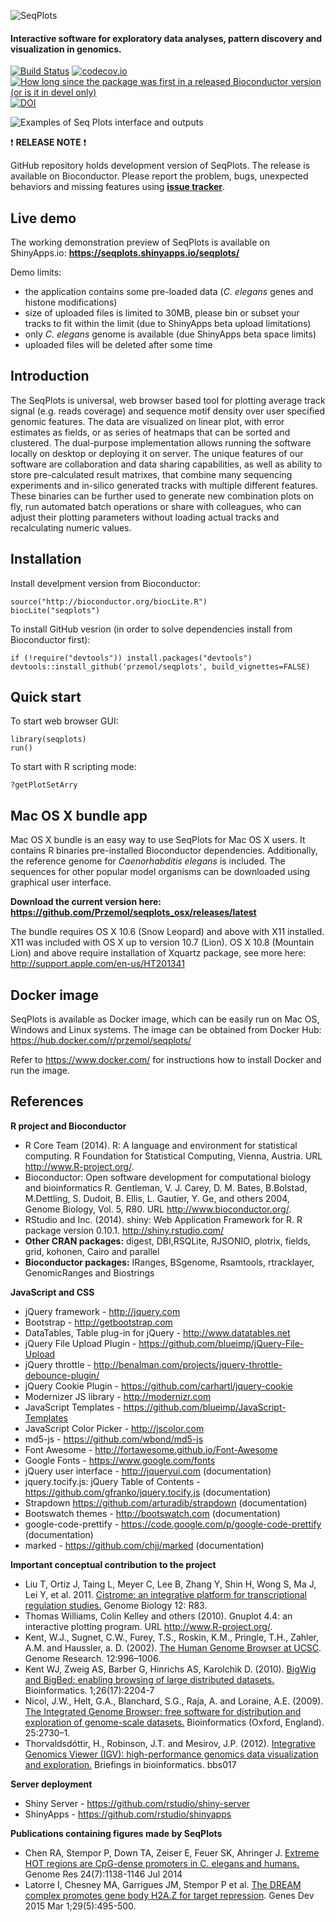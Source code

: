 ![SeqPlots](https://github.com/Przemol/seqplots/wiki/img/ico_full_color.png)
#### Interactive software for exploratory data analyses, pattern discovery and visualization in genomics.

[![Build Status](https://travis-ci.org/Przemol/seqplots.svg?branch=master)](https://travis-ci.org/Przemol/seqplots)
[![codecov.io](http://codecov.io/github/Przemol/seqplots/coverage.svg?branch=master)](http://codecov.io/github/Przemol/seqplots?branch=master)
[![How long since the package was first in a released Bioconductor version (or is it in devel only)](http://bioconductor.org/shields/years-in-bioc/seqplots.svg)](http://bioconductor.org/packages/seqplots)
[![DOI](https://zenodo.org/badge/DOI/10.5281/zenodo.163638.svg)](https://doi.org/10.5281/zenodo.163638)

![Examples of Seq Plots interface and outputs](https://github.com/Przemol/seqplots/wiki/img/SeqPlots_fig1_web.png)

:exclamation: **RELEASE NOTE** :exclamation:

GitHub repository holds development version of SeqPlots. The release is available on Bioconductor.
Please report the problem, bugs, unexpected behaviors and missing features using [**issue tracker**](../issues).

Live demo
---------

The working demonstration preview of SeqPlots is available on ShinyApps.io:
**https://seqplots.shinyapps.io/seqplots/**

Demo limits:

-	the application contains some pre-loaded data (*C. elegans* genes and histone modifications)
-	size of uploaded files is limited to 30MB, please bin or subset your tracks to fit within the limit (due to ShinyApps beta upload limitations)
-	only *C. elegans* genome is available (due ShinyApps beta space limits)
-	uploaded files will be deleted after some time

Introduction
------------

The SeqPlots is universal, web browser based tool for plotting
average track signal (e.g. reads coverage) and sequence motif density over
user specified genomic features. The data are visualized on linear plot,
with error estimates as fields, or as series of heatmaps that can be sorted
and clustered. The dual-purpose implementation allows running the software
locally on desktop or deploying it on server. The unique features of our
software are collaboration and data sharing capabilities, as well as
ability to store pre-calculated result matrixes, that combine many
sequencing experiments and in-silico generated tracks with multiple
different features. These binaries can be further used to generate new
combination plots on fly, run automated batch operations or share with
colleagues, who can adjust their plotting parameters without loading actual
tracks and recalculating numeric values.

Installation
------------

Install develpment version from Bioconductor:

```{r}
source("http://bioconductor.org/biocLite.R")
biocLite("seqplots")
```

To install GitHub vesrion (in order to solve dependencies install from Bioconductor first):
```{r}
if (!require("devtools")) install.packages("devtools")
devtools::install_github('przemol/seqplots', build_vignettes=FALSE)
```

Quick start
-----------

To start web browser GUI:

```{r}
library(seqplots)
run()
```

To start with R scripting mode:

```{r}
?getPlotSetArry
```

Mac OS X bundle app
-------------------
Mac OS X bundle is an easy way to use SeqPlots for Mac OS X users. It contains R binaries pre-installed Bioconductor dependencies. Additionally, the reference genome for *Caenorhabditis elegans* is included. The sequences for other popular model organisms can be downloaded using graphical user interface.

**Download the current version here:
https://github.com/Przemol/seqplots_osx/releases/latest**

The bundle requires OS X 10.6 (Snow Leopard) and above with X11 installed. X11 was included with OS X up to version 10.7 (Lion). OS X 10.8 (Mountain Lion) and above require installation of Xquartz package, see more here: http://support.apple.com/en-us/HT201341

Docker image
------------
SeqPlots is available as Docker image, which can be easily run on Mac OS, Windows and Linux systems. The image can be obtained from Docker Hub: https://hub.docker.com/r/przemol/seqplots/

Refer to https://www.docker.com/ for instructions how to install Docker and run the image.

References
----------

**R project and Bioconductor**

-   R Core Team (2014). R: A language and environment for statistical computing. R Foundation for Statistical Computing, Vienna, Austria. URL http://www.R-project.org/.
-   Bioconductor: Open software development for computational biology and bioinformatics R. Gentleman, V. J. Carey, D. M. Bates, B.Bolstad, M.Dettling, S. Dudoit, B. Ellis, L. Gautier, Y. Ge, and others 2004, Genome Biology, Vol. 5, R80.  URL http://www.bioconductor.org/.
- RStudio and Inc. (2014). shiny: Web Application Framework for R. R package version 0.10.1. http://shiny.rstudio.com/
- **Other CRAN packages:** digest, DBI,RSQLite, RJSONIO, plotrix, fields, grid, kohonen, Cairo and parallel
- **Bioconductor packages:** IRanges, BSgenome, Rsamtools, rtracklayer, GenomicRanges and Biostrings 

**JavaScript and CSS**

- jQuery framework - http://jquery.com
- Bootstrap - http://getbootstrap.com
- DataTables, Table plug-in for jQuery - http://www.datatables.net
- jQuery File Upload Plugin - https://github.com/blueimp/jQuery-File-Upload
- jQuery throttle - http://benalman.com/projects/jquery-throttle-debounce-plugin/
- jQuery Cookie Plugin - https://github.com/carhartl/jquery-cookie
- Modernizer JS library - http://modernizr.com
- JavaScript Templates - https://github.com/blueimp/JavaScript-Templates
- JavaScript Color Picker - http://jscolor.com
- md5-js - https://github.com/wbond/md5-js
- Font Awesome - http://fortawesome.github.io/Font-Awesome
- Google Fonts - https://www.google.com/fonts
- jQuery user interface - http://jqueryui.com (documentation)
- jquery.tocify.js: jQuery Table of Contents - https://github.com/gfranko/jquery.tocify.js (documentation)
- Strapdown https://github.com/arturadib/strapdown (documentation)
- Bootswatch themes - http://bootswatch.com (documentation)
- google-code-prettify - https://code.google.com/p/google-code-prettify (documentation)
- marked - https://github.com/chjj/marked (documentation)

**Important conceptual contribution to the project**

- Liu T, Ortiz J, Taing L, Meyer C, Lee B, Zhang Y, Shin H, Wong S, Ma J, Lei Y, et al. 2011. [Cistrome: an integrative platform for transcriptional regulation studies.](http://www.ncbi.nlm.nih.gov/pubmed/21859476) Genome Biology 12: R83.
- Thomas Williams, Colin Kelley and others (2010). Gnuplot 4.4: an interactive plotting program. URL http://www.R-project.org/.
- Kent, W.J., Sugnet, C.W., Furey, T.S., Roskin, K.M., Pringle, T.H., Zahler, A.M. and Haussler, a. D. (2002). [The Human Genome Browser at UCSC](http://www.ncbi.nlm.nih.gov/pubmed/12045153). Genome Research. 12:996–1006.
- Kent WJ, Zweig AS, Barber G, Hinrichs AS, Karolchik D. (2010). [BigWig and BigBed: enabling browsing of large distributed datasets.](http://www.ncbi.nlm.nih.gov/pubmed/20639541) Bioinformatics. 1;26(17):2204-7
- Nicol, J.W., Helt, G.A., Blanchard, S.G., Raja, A. and Loraine, A.E. (2009). [The Integrated Genome Browser: free software for distribution and exploration of genome-scale datasets.](http://www.ncbi.nlm.nih.gov/pubmed/19654113) Bioinformatics (Oxford, England). 25:2730–1.
- Thorvaldsdóttir, H., Robinson, J.T. and Mesirov, J.P. (2012). [Integrative Genomics Viewer (IGV): high-performance genomics data visualization and exploration.](http://www.ncbi.nlm.nih.gov/pubmed/22517427) Briefings in bioinformatics. bbs017


**Server deployment**

- Shiny Server - https://github.com/rstudio/shiny-server
- ShinyApps - https://github.com/rstudio/shinyapps


**Publications containing figures made by SeqPlots**

- Chen RA, Stempor P, Down TA, Zeiser E, Feuer SK, Ahringer J. [Extreme HOT regions are CpG-dense promoters in C. elegans and humans.](http://www.ncbi.nlm.nih.gov/pubmed/24653213) Genome Res 24(7):1138-1146 Jul 2014
- Latorre I, Chesney MA, Garrigues JM, Stempor P et al. [The DREAM complex promotes gene body H2A.Z for target repression](http://www.ncbi.nlm.nih.gov/pubmed/25737279). Genes Dev 2015 Mar 1;29(5):495-500.
